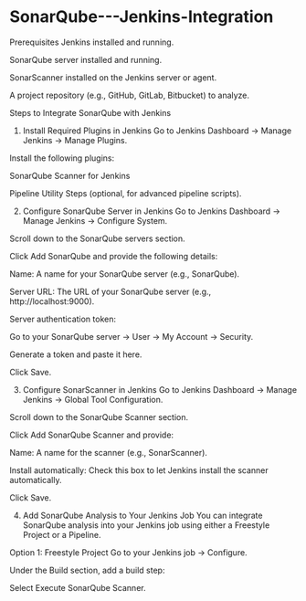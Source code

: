 # SonarQube---Jenkins-Integration

Prerequisites
Jenkins installed and running.

SonarQube server installed and running.

SonarScanner installed on the Jenkins server or agent.

A project repository (e.g., GitHub, GitLab, Bitbucket) to analyze.

Steps to Integrate SonarQube with Jenkins
1. Install Required Plugins in Jenkins
Go to Jenkins Dashboard → Manage Jenkins → Manage Plugins.

Install the following plugins:

SonarQube Scanner for Jenkins

Pipeline Utility Steps (optional, for advanced pipeline scripts).

2. Configure SonarQube Server in Jenkins
Go to Jenkins Dashboard → Manage Jenkins → Configure System.

Scroll down to the SonarQube servers section.

Click Add SonarQube and provide the following details:

Name: A name for your SonarQube server (e.g., SonarQube).

Server URL: The URL of your SonarQube server (e.g., http://localhost:9000).

Server authentication token:

Go to your SonarQube server → User → My Account → Security.

Generate a token and paste it here.

Click Save.

3. Configure SonarScanner in Jenkins
Go to Jenkins Dashboard → Manage Jenkins → Global Tool Configuration.

Scroll down to the SonarQube Scanner section.

Click Add SonarQube Scanner and provide:

Name: A name for the scanner (e.g., SonarScanner).

Install automatically: Check this box to let Jenkins install the scanner automatically.

Click Save.

4. Add SonarQube Analysis to Your Jenkins Job
You can integrate SonarQube analysis into your Jenkins job using either a Freestyle Project or a Pipeline.

Option 1: Freestyle Project
Go to your Jenkins job → Configure.

Under the Build section, add a build step:

Select Execute SonarQube Scanner.
